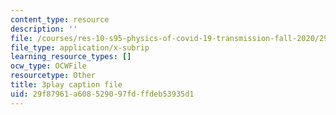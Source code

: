 ```yaml
---
content_type: resource
description: ''
file: /courses/res-10-s95-physics-of-covid-19-transmission-fall-2020/29f87961a608529097fdffdeb53935d1_Jd1BTtUqLBA.vtt
file_type: application/x-subrip
learning_resource_types: []
ocw_type: OCWFile
resourcetype: Other
title: 3play caption file
uid: 29f87961-a608-5290-97fd-ffdeb53935d1
---
```

